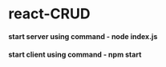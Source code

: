 # react-CRUD

#### start server using command -  node index.js


#### start client using command -  npm start
